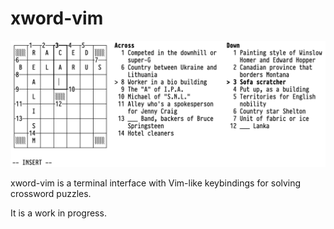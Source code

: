 # xword-vim

![Screenshot](screenshot.png)

xword-vim is a terminal interface with Vim-like keybindings for solving
crossword puzzles.

It is a work in progress.
